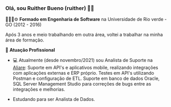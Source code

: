 ### Olá, sou Ruither Bueno (ruither) 👋🏻

👨🏻‍💻⚙️ **Formado em Engenharia de Software** na Universidade de Rio verde - GO (2012 - 2016) 

Após 3 anos e meio trabalhando em outra área, voltei a trabalhar na minha área de formação.

🏣 **Atuação Profissional**
- 💻 Atualmente (desde novembro/2021) sou Analista de Suporte na [Aliare](https://www.aliare.co/):
  Suporte em API's e aplicativos mobile, realizando integrações com aplicações externas e ERP próprio.
Testes em API's utilizando Postman e configuração de ETL.
Suporte em banco de dados Oracle, SQL Server Management Studio para correções de bugs entre as integrações e melhorias.

- Estudando para ser Analista de Dados.
